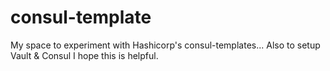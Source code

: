 # consul-template
My space to experiment with Hashicorp's consul-templates... Also to setup Vault &amp; Consul
I hope this is helpful.

